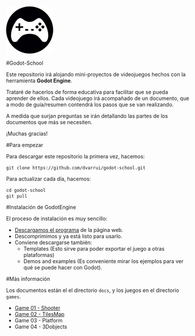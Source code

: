 
![logo](./logo.png)

#Godot-School

Este repositorio irá alojando mini-proyectos de videojuegos hechos
con la herramienta **Godot Engine**.

Trataré de hacerlos de forma educativa para facilitar que se pueda
aprender de ellos. Cada videojuego irá acompañado de un documento, que
a modo de guía/resumen contendrá los pasos que se van realizando.

A medida que surjan preguntas se irán detallando las partes de los documentos
que más se necesiten.

¡Muchas gracias!

#Para empezar

Para descargar este repositorio la primera vez, hacemos:
```
git clone https://github.com/dvarrui/godot-school.git
```

Para actualizar cada día, hacemos:
```
cd godot-school
git pull
```

#Instalación de GodotEngine

El proceso de instalación es muy sencillo:
* [Descargamos el programa](http://www.godotengine.org/download) de la página web.
* Descomprimimos y ya está listo para usarlo.
* Conviene descargarse también:
    * Templates (Esto sirve para poder exportar el juego a otras plataformas)
    * Demos and examples (Es conveniente mirar los ejemplos para ver qué se puede hacer con Godot).

#Más información

Los documentos están el el directorio `docs`, y los juegos en el directorio `games`.

* [Game 01 - Shooter](./docs/01-shooter/README.md)
* [Game 02 - TilesMap](./docs/02-tilesmap/README.md)
* Game 03 - Platform
* Game 04 - 3Dobjects
